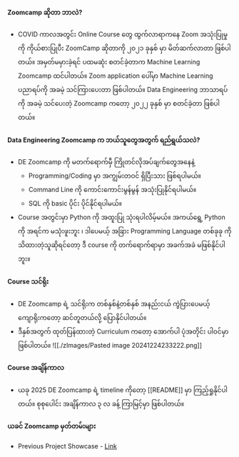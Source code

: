 #### Zoomcamp ဆိုတာ ဘာလဲ?
- COVID ကာလအတွင်း Online Course တွေ ထွက်လာရာကနေ Zoom အသုံးပြုမှု ကို ကိုယ်စားပြုပီး ZoomCamp ဆိုတာကို ၂၀၂၁ ခုနှစ် မှာ မိတ်ဆက်လာတာ ဖြစ်ပါတယ်။ အမှတ်မမှားခဲ့ရင်  ပထမဆုံး စတင်ခဲ့တာက   Machine Learning Zoomcamp ထင်ပါတယ်။ Zoom application ပေါ်မှာ Machine Learning ပညာရပ်ကို အခမဲ့ သင်ကြားပေးတာ ဖြစ်ပါတယ်။ Data Engineering ဘာသာရပ်ကို အခမဲ့ သင်ပေးတဲ့ Zoomcamp ကတော့ ၂၀၂၂ ခုနှစ် မှာ စတင်ခဲ့တာ ဖြစ်ပါတယ်။

#### Data Engineering Zoomcamp က ဘယ်သူတွေအတွက် ရည်ရွယ်သလဲ?
- DE Zoomcamp ကို မတက်ရောက်မှီ ကြိုတင်လိုအပ်ချက်တွေအနေနဲ့
	- Programming/Coding မှာ အကျွမ်းတဝင် ရှိပြီးသား ဖြစ်ရပါမယ်။
	- Command Line ကို ကောင်းကောင်းမွန်မွန် အသုံးပြုနိုင်ရပါမယ်။
	- SQL ကို basic ပိုင်း ပိုင်နိုင်ရပါမယ်။
- Course အတွင်းမှာ Python ကို အထူးပြု သုံးရပါလိမ့်မယ်။ အကယ်ရွေ့ Python ကို အရင်က မသုံးဖူးဘူး ၊ ဒါပေမယ့် အခြား Programming Language တစ်ခုခု ကို သိထားတဲ့သူဆိုရင်တော့ ဒီ course ကို တက်ရောက်ရာမှာ အခက်အခဲ မဖြစ်နိုင်ပါဘူး။

#### Course သင်ရိုး
- DE Zoomcamp ရဲ့ သင်ရိုးက တစ်နှစ်နဲ့တစ်နှစ် အနည်းငယ် ကွဲပြားပေမယ့် ကျောရိုးကတော့ ဆင်တူတယ်လို့ ပြောနိုင်ပါတယ်။
- ဒီနှစ်အတွက် ထုတ်ပြန်ထားတဲ့ Curriculum ကတော့ အောက်ပါ ပုံအတိုင်း ပါဝင်မှာ ဖြစ်ပါတယ်။ ![[./zImages/Pasted image 20241224233222.png]]

#### Course အချိန်ကာလ
- ယခု 2025 DE Zoomcamp ရဲ့ timeline ကိုတော့ [[README]] မှာ ကြည့်ရှုနိုင်ပါတယ်။ စုစုပေါင်း အချိန်ကာလ ၃ လ ခန့် ကြာမြင့်မှာ ဖြစ်ပါတယ်။

#### ယခင် Zoomcamp မှတ်တမ်းများ
- Previous Project Showcase - [Link](https://datatalksclub-projects.streamlit.app)